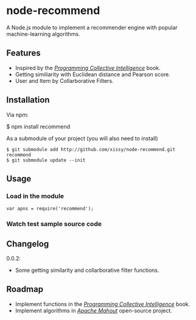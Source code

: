 node-recommend
==============

A Node.js module to implement a recommender engine with popular machine-learning algorithms.

## Features

- Inspired by the [*Programming Collective Intelligence*](http://www.amazon.com/Programming-Collective-Intelligence-Applications-ebook/dp/B0028N4WM4) book.
- Getting similiarity with Euclidean distance and Pearson score.
- User and Item by Collarborative Filters.

## Installation

Via npm:

  $ npm install recommend
	
As a submodule of your project (you will also need to install)

	$ git submodule add http://github.com/xissy/node-recommend.git recommend
	$ git submodule update --init

## Usage
### Load in the module

	var apns = require('recommend');
  
### Watch test sample source code
  
## Changelog

0.0.2:

* Some getting similarity and collarborative filter functions.

## Roadmap

* Implement functions in the [*Programming Collective Intelligence*](http://www.amazon.com/Programming-Collective-Intelligence-Applications-ebook/dp/B0028N4WM4) book.
* Implement algorithms in [*Apache Mahout*](http://mahout.apache.org/) open-source project.